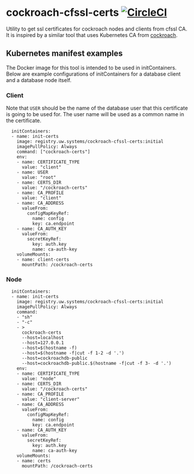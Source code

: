 # cockroach-cfssl-certs [![CircleCI](https://circleci.com/gh/utilitywarehouse/cockroach-cfssl-certs.svg?style=svg&circle-token=d220b3fb97a38ee8321d564e9e4443dd858650c5)](https://circleci.com/gh/utilitywarehouse/cockroach-cfssl-certs)
Utility to get ssl certificates for cockroach nodes and clients from cfssl CA.
It is inspired by a similar tool that uses Kubernetes CA from
[cockroach](https://github.com/cockroachdb/k8s/tree/master/request-cert).

## Kubernetes manifest examples
The Docker image for this tool is intended to be used in initContainers.
Below are example configurations of initContainers for a database client 
and a database node itself.

### Client
Note that `USER` should be the name of the database user that 
this certificate is going to be used for. The user name will be
used as a common name in the certificate.

```
  initContainers:
  - name: init-certs
    image: registry.uw.systems/cockroach-cfssl-certs:initial
    imagePullPolicy: Always
    command: ["cockroach-certs"]
    env:
    - name: CERTIFICATE_TYPE
      value: "client"
    - name: USER
      value: "root"
    - name: CERTS_DIR
      value: "/cockroach-certs"
    - name: CA_PROFILE
      value: "client"
    - name: CA_ADDRESS
      valueFrom:
        configMapKeyRef:
          name: config
          key: ca.endpoint
    - name: CA_AUTH_KEY
      valueFrom:
        secretKeyRef:
          key: auth.key
          name: ca-auth-key
    volumeMounts:
    - name: client-certs
      mountPath: /cockroach-certs
```
### Node
```
  initContainers:
  - name: init-certs
    image: registry.uw.systems/cockroach-cfssl-certs:initial
    imagePullPolicy: Always
    command:
    - "sh"
    - "-c"
    - >
      cockroach-certs
      --host=localhost
      --host=127.0.0.1
      --host=$(hostname -f)
      --host=$(hostname -f|cut -f 1-2 -d '.')
      --host=cockroachdb-public
      --host=cockroachdb-public.$(hostname -f|cut -f 3- -d '.')
    env:
    - name: CERTIFICATE_TYPE
      value: "node"
    - name: CERTS_DIR
      value: "/cockroach-certs"
    - name: CA_PROFILE
      value: "client-server"
    - name: CA_ADDRESS
      valueFrom:
        configMapKeyRef:
          name: config
          key: ca.endpoint
    - name: CA_AUTH_KEY
      valueFrom:
        secretKeyRef:
          key: auth.key
          name: ca-auth-key
    volumeMounts:
    - name: certs
      mountPath: /cockroach-certs
```